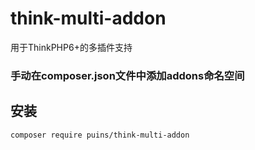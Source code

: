# think-multi-addon

用于ThinkPHP6+的多插件支持

### 手动在composer.json文件中添加addons命名空间

## 安装

~~~
composer require puins/think-multi-addon
~~~

